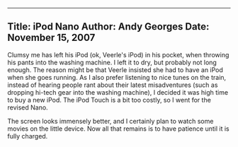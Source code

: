 -----
Title:  iPod Nano
Author: Andy Georges
Date: November 15, 2007
-----







Clumsy me has left his iPod (ok, Veerle's iPod) in his pocket, when
throwing his pants into the washing machine. I left it to dry, but
probably not long enough. The reason might be that Veerle insisted she
had to have an iPod when she goes running. As I also prefer listening to
nice tunes on the train, instead of hearing people rant about their
latest misadventures (such as dropping hi-tech gear into the washing
machine), I decided it was high time to buy a new iPod. The iPod Touch
is a bit too costly, so I went for the revised Nano.


The screen looks immensely better, and I certainly plan to watch some
movies on the little device. Now all that remains is to have patience
until it is fully charged.




